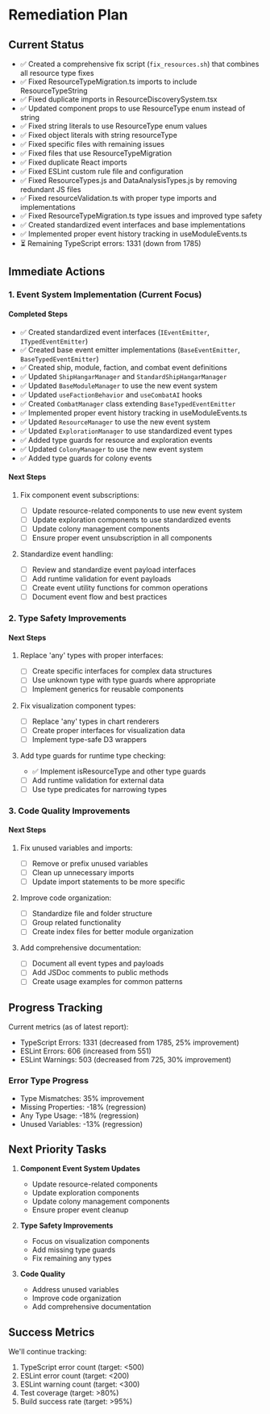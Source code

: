# Remediation Plan

## Current Status

- ✅ Created a comprehensive fix script (`fix_resources.sh`) that combines all resource type fixes
- ✅ Fixed ResourceTypeMigration.ts imports to include ResourceTypeString
- ✅ Fixed duplicate imports in ResourceDiscoverySystem.tsx
- ✅ Updated component props to use ResourceType enum instead of string
- ✅ Fixed string literals to use ResourceType enum values
- ✅ Fixed object literals with string resourceType
- ✅ Fixed specific files with remaining issues
- ✅ Fixed files that use ResourceTypeMigration
- ✅ Fixed duplicate React imports
- ✅ Fixed ESLint custom rule file and configuration
- ✅ Fixed ResourceTypes.js and DataAnalysisTypes.js by removing redundant JS files
- ✅ Fixed resourceValidation.ts with proper type imports and implementations
- ✅ Fixed ResourceTypeMigration.ts type issues and improved type safety
- ✅ Created standardized event interfaces and base implementations
- ✅ Implemented proper event history tracking in useModuleEvents.ts
- ⏳ Remaining TypeScript errors: 1331 (down from 1785)

## Immediate Actions

### 1. Event System Implementation (Current Focus)

#### Completed Steps

- ✅ Created standardized event interfaces (`IEventEmitter`, `ITypedEventEmitter`)
- ✅ Created base event emitter implementations (`BaseEventEmitter`, `BaseTypedEventEmitter`)
- ✅ Created ship, module, faction, and combat event definitions
- ✅ Updated `ShipHangarManager` and `StandardShipHangarManager`
- ✅ Updated `BaseModuleManager` to use the new event system
- ✅ Updated `useFactionBehavior` and `useCombatAI` hooks
- ✅ Created `CombatManager` class extending `BaseTypedEventEmitter`
- ✅ Implemented proper event history tracking in useModuleEvents.ts
- ✅ Updated `ResourceManager` to use the new event system
- ✅ Updated `ExplorationManager` to use standardized event types
- ✅ Added type guards for resource and exploration events
- ✅ Updated `ColonyManager` to use the new event system
- ✅ Added type guards for colony events

#### Next Steps

1. Fix component event subscriptions:

   - [ ] Update resource-related components to use new event system
   - [ ] Update exploration components to use standardized events
   - [ ] Update colony management components
   - [ ] Ensure proper event unsubscription in all components

2. Standardize event handling:
   - [ ] Review and standardize event payload interfaces
   - [ ] Add runtime validation for event payloads
   - [ ] Create event utility functions for common operations
   - [ ] Document event flow and best practices

### 2. Type Safety Improvements

#### Next Steps

1. Replace 'any' types with proper interfaces:

   - [ ] Create specific interfaces for complex data structures
   - [ ] Use unknown type with type guards where appropriate
   - [ ] Implement generics for reusable components

2. Fix visualization component types:

   - [ ] Replace 'any' types in chart renderers
   - [ ] Create proper interfaces for visualization data
   - [ ] Implement type-safe D3 wrappers

3. Add type guards for runtime type checking:
   - ✅ Implement isResourceType and other type guards
   - [ ] Add runtime validation for external data
   - [ ] Use type predicates for narrowing types

### 3. Code Quality Improvements

#### Next Steps

1. Fix unused variables and imports:

   - [ ] Remove or prefix unused variables
   - [ ] Clean up unnecessary imports
   - [ ] Update import statements to be more specific

2. Improve code organization:

   - [ ] Standardize file and folder structure
   - [ ] Group related functionality
   - [ ] Create index files for better module organization

3. Add comprehensive documentation:
   - [ ] Document all event types and payloads
   - [ ] Add JSDoc comments to public methods
   - [ ] Create usage examples for common patterns

## Progress Tracking

Current metrics (as of latest report):

- TypeScript Errors: 1331 (decreased from 1785, 25% improvement)
- ESLint Errors: 606 (increased from 551)
- ESLint Warnings: 503 (decreased from 725, 30% improvement)

### Error Type Progress

- Type Mismatches: 35% improvement
- Missing Properties: -18% (regression)
- Any Type Usage: -18% (regression)
- Unused Variables: -13% (regression)

## Next Priority Tasks

1. **Component Event System Updates**

   - Update resource-related components
   - Update exploration components
   - Update colony management components
   - Ensure proper event cleanup

2. **Type Safety Improvements**

   - Focus on visualization components
   - Add missing type guards
   - Fix remaining any types

3. **Code Quality**
   - Address unused variables
   - Improve code organization
   - Add comprehensive documentation

## Success Metrics

We'll continue tracking:

1. TypeScript error count (target: <500)
2. ESLint error count (target: <200)
3. ESLint warning count (target: <300)
4. Test coverage (target: >80%)
5. Build success rate (target: >95%)
